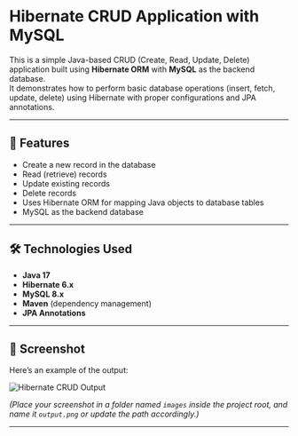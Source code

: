 # Hibernate CRUD Application with MySQL

This is a simple Java-based CRUD (Create, Read, Update, Delete) application built using **Hibernate ORM** with **MySQL** as the backend database.  
It demonstrates how to perform basic database operations (insert, fetch, update, delete) using Hibernate with proper configurations and JPA annotations.

---

## 📌 Features
- Create a new record in the database
- Read (retrieve) records
- Update existing records
- Delete records
- Uses Hibernate ORM for mapping Java objects to database tables
- MySQL as the backend database

---

## 🛠️ Technologies Used
- **Java 17**
- **Hibernate 6.x**
- **MySQL 8.x**
- **Maven** (dependency management)
- **JPA Annotations**

---
## 📸 Screenshot
Here’s an example of the output:

![Hibernate CRUD Output](images/output.png)

*(Place your screenshot in a folder named `images` inside the project root, and name it `output.png` or update the path accordingly.)*

---


